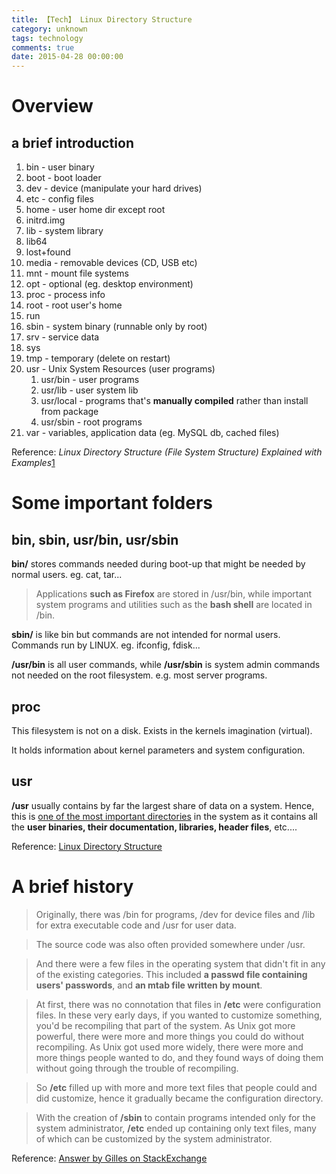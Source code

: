 ```yaml
---
title: 【Tech】 Linux Directory Structure
category: unknown
tags: technology
comments: true
date: 2015-04-28 00:00:00
---
```



# Overview

## a brief introduction

1. bin - user binary
2. boot - boot loader
3. dev - device (manipulate your hard drives)
4. etc - config files
5. home - user home dir except root
6. initrd.img 
7. lib - system library
8. lib64
9. lost+found
10. media - removable devices (CD, USB etc)
11. mnt - mount file systems
12. opt - optional (eg. desktop environment)
13. proc - process info
14. root - root user's home
15. run
16. sbin - system binary (runnable only by root)
17. srv - service data
18. sys
19. tmp - temporary (delete on restart)
20. usr - Unix System Resources (user programs)
	1. usr/bin - user programs
	1. usr/lib - user system lib
	1. usr/local -  programs that's __manually compiled__ rather than install from package
	1. usr/sbin - root programs
21. var - variables, application data (eg. MySQL db, cached files)

Reference: <cite>Linux Directory Structure (File System Structure) Explained with Examples</cite>[1]

# Some important folders

## bin, sbin, usr/bin, usr/sbin

__bin/__ stores commands needed during boot-up that might be needed by normal users. eg. cat, tar...

> Applications __such as Firefox__ are stored in /usr/bin, while important system programs and utilities such as the __bash shell__ are located in /bin. 

__sbin/__ is like bin but commands are not intended for normal users. Commands run by LINUX. eg. ifconfig, fdisk...

__/usr/bin__ is all user commands, while __/usr/sbin__ is system admin commands not needed on the root filesystem. e.g. most server programs.

## proc

This filesystem is not on a disk. Exists in the kernels imagination (virtual). 

It holds information about kernel parameters and system configuration.

## usr

__/usr__ usually contains by far the largest share of data on a system. Hence, this is [one of the most important directories](http://www.tldp.org/LDP/Linux-Filesystem-Hierarchy/html/usr.html) in the system as it contains all the __user binaries, their documentation, libraries, header files__, etc.... 

Reference: [Linux Directory Structure](http://www.comptechdoc.org/os/linux/usersguide/linux_ugfilestruct.html)

# A brief history

> Originally, there was /bin for programs, /dev for device files and /lib for extra executable code and /usr for user data. 

> The source code was also often provided somewhere under /usr.

> And there were a few files in the operating system that didn't fit in any of the existing categories. This included __a passwd file containing users' passwords__, and __an mtab file written by mount__. 

> At first, there was no connotation that files in __/etc__ were configuration files. In these very early days, if you wanted to customize something, you'd be recompiling that part of the system. As Unix got more powerful, there were more and more things you could do without recompiling. As Unix got used more widely, there were more and more things people wanted to do, and they found ways of doing them without going through the trouble of recompiling. 

> So __/etc__ filled up with more and more text files that people could and did customize, hence it gradually became the configuration directory.

> With the creation of __/sbin__ to contain programs intended only for the system administrator, __/etc__ ended up containing only text files, many of which can be customized by the system administrator. 

Reference: [Answer by Gilles on StackExchange](http://unix.stackexchange.com/a/56172)

[1]: http://www.thegeekstuff.com/2010/09/linux-file-system-structure/
